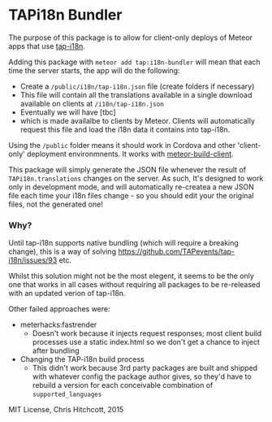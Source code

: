 # TAPi18n Bundler

The purpose of this package is to allow for client-only deploys of Meteor apps that use [tap-i18n](http://github.com/tapevents/tap-i18n).

Adding this package with `meteor add tap:i18n-bundler` will mean that each time the server starts, the app will do the following:

- Create a `/public/i18n/tap-i18n.json` file (create folders if necessary)
- This file will contain all the translations available in a single download available on clients at `/i18n/tap-i18n.json`
- Eventually we will have [tbc]
- which is made availalbe to clients by Meteor. Clients will automatically request this file and load the i18n data it contains into tap-i18n.

Using the `/public` folder means it should work in Cordova and other 'client-only' deployment environmnents. It works with [meteor-build-client](https://github.com/frozeman/meteor-build-client).

This package will simply generate the JSON file whenever the result of `TAPi18n.translations` changes on the server. As such, It's designed to work only in development mode, and will automatically re-createa a new JSON file each time your i18n files change - so you should edit your the original files, not the generated one!

### Why?

Until tap-i18n supports native bundling (which will require a breaking change), this is a way of solving https://github.com/TAPevents/tap-i18n/issues/93 etc.

Whilst this solution might not be the most elegent, it seems to be the only one that works in all cases without requiring all packages to be re-released with an updated verion of tap-i18n.

Other failed approaches were:

* meterhacks:fastrender
  * Doesn't work because it injects request responses; most client build processes use a static index.html so we don't get a chance to inject after bundling
* Changing the TAP-i18n build process
  * This didn't work because 3rd party packages are built and shipped with whatever config the package author gives, so they'd have to rebuild a version for each conceivable combination of `supported_languages`


MIT License, Chris Hitchcott, 2015
